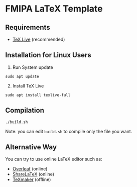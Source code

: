 # FMIPA LaTeX Template


## Requirements

- [TeX Live](https://www.tug.org/texlive/) (recommended)

## Installation for Linux Users
1. Run System update
   
``` sudo apt update ```

2. Install TeX Live
   
``` sudo apt install texlive-full ```



## Compilation


``` ./build.sh ```

Note: you can edit `build.sh` to compile only the file you want.


## Alternative Way

You can try to use online LaTeX editor such as:
- [Overleaf](https://www.overleaf.com/) (online)
- [ShareLaTeX](https://www.sharelatex.com/) (online)
- [TeXmaker](http://www.xm1math.net/texmaker/) (offline)

